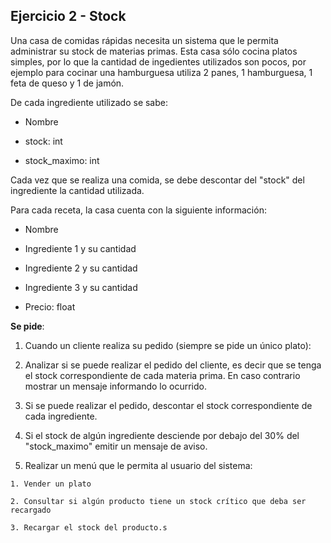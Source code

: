 ## Ejercicio 2 - Stock

Una casa de comidas rápidas necesita un sistema que le permita administrar su stock de materias primas. Esta casa sólo cocina platos simples, por lo que la cantidad de ingedientes utilizados son pocos, por ejemplo para cocinar una hamburguesa utiliza 2 panes, 1 hamburguesa, 1 feta de queso y 1 de jamón.

De cada ingrediente utilizado se sabe:

* Nombre
  
* stock: int
  
* stock_maximo: int
  

Cada vez que se realiza una comida, se debe descontar del &quot;stock&quot; del ingrediente la cantidad utilizada.

Para cada receta, la casa cuenta con la siguiente información:

* Nombre
  
* Ingrediente 1 y su cantidad
  
* Ingrediente 2 y su cantidad
  
* Ingrediente 3 y su cantidad
  
* Precio: float
  

**Se pide**:

1. Cuando un cliente realiza su pedido (siempre se pide un único plato):
  
  1. Analizar si se puede realizar el pedido del cliente, es decir que se tenga el stock correspondiente de cada materia prima. En caso contrario mostrar un mensaje informando lo ocurrido.
    
  2. Si se puede realizar el pedido, descontar el stock correspondiente de cada ingrediente.
    
  3. Si el stock de algún ingrediente desciende por debajo del 30% del &quot;stock_maximo&quot; emitir un mensaje de aviso.
    
  4. Realizar un menú que le permita al usuario del sistema:
    
    1. Vender un plato
      
    2. Consultar si algún producto tiene un stock crítico que deba ser recargado
      
    3. Recargar el stock del producto.s